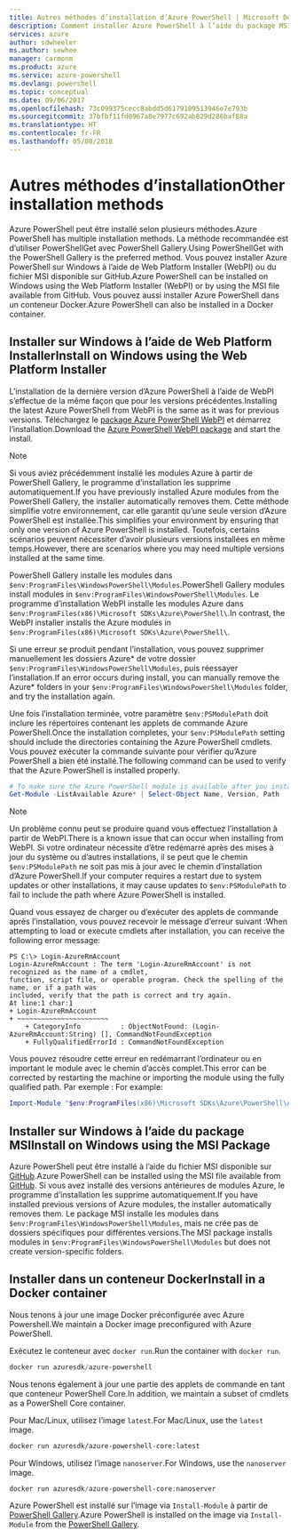 ```yaml
---
title: Autres méthodes d’installation d’Azure PowerShell | Microsoft Docs
description: Comment installer Azure PowerShell à l’aide du package MSI ou de Web Platform Installer.
services: azure
author: sdwheeler
ms.author: sewhee
manager: carmonm
ms.product: azure
ms.service: azure-powershell
ms.devlang: powershell
ms.topic: conceptual
ms.date: 09/06/2017
ms.openlocfilehash: 73c099375cecc8abdd5d6179109513946e7e793b
ms.sourcegitcommit: 37bfbf11fd0967a8e7977c692ab829d286baf88a
ms.translationtype: HT
ms.contentlocale: fr-FR
ms.lasthandoff: 05/08/2018
---
```

# <a name="other-installation-methods"></a><span data-ttu-id="94b05-103">Autres méthodes d’installation</span><span class="sxs-lookup"><span data-stu-id="94b05-103">Other installation methods</span></span>

<span data-ttu-id="94b05-104">Azure PowerShell peut être installé selon plusieurs méthodes.</span><span class="sxs-lookup"><span data-stu-id="94b05-104">Azure PowerShell has multiple installation methods.</span></span> <span data-ttu-id="94b05-105">La méthode recommandée est d’utiliser PowerShellGet avec PowerShell Gallery.</span><span class="sxs-lookup"><span data-stu-id="94b05-105">Using PowerShellGet with the PowerShell Gallery is the preferred method.</span></span> <span data-ttu-id="94b05-106">Vous pouvez installer Azure PowerShell sur Windows à l’aide de Web Platform Installer (WebPI) ou du fichier MSI disponible sur GitHub.</span><span class="sxs-lookup"><span data-stu-id="94b05-106">Azure PowerShell can be installed on Windows using the Web Platform Installer (WebPI) or by using the MSI file available from GitHub.</span></span> <span data-ttu-id="94b05-107">Vous pouvez aussi installer Azure PowerShell dans un conteneur Docker.</span><span class="sxs-lookup"><span data-stu-id="94b05-107">Azure PowerShell can also be installed in a Docker container.</span></span>

## <a name="install-on-windows-using-the-web-platform-installer"></a><span data-ttu-id="94b05-108">Installer sur Windows à l’aide de Web Platform Installer</span><span class="sxs-lookup"><span data-stu-id="94b05-108">Install on Windows using the Web Platform Installer</span></span>

<span data-ttu-id="94b05-109">L’installation de la dernière version d’Azure PowerShell à l’aide de WebPI s’effectue de la même façon que pour les versions précédentes.</span><span class="sxs-lookup"><span data-stu-id="94b05-109">Installing the latest Azure PowerShell from WebPI is the same as it was for previous versions.</span></span>
<span data-ttu-id="94b05-110">Téléchargez le [package Azure PowerShell WebPI](http://aka.ms/webpi-azps) et démarrez l’installation.</span><span class="sxs-lookup"><span data-stu-id="94b05-110">Download the [Azure PowerShell WebPI package](http://aka.ms/webpi-azps) and start the install.</span></span>

> [!NOTE]
> <span data-ttu-id="94b05-111">Si vous aviez précédemment installé les modules Azure à partir de PowerShell Gallery, le programme d’installation les supprime automatiquement.</span><span class="sxs-lookup"><span data-stu-id="94b05-111">If you have previously installed Azure modules from the PowerShell Gallery, the installer automatically removes them.</span></span> <span data-ttu-id="94b05-112">Cette méthode simplifie votre environnement, car elle garantit qu’une seule version d’Azure PowerShell est installée.</span><span class="sxs-lookup"><span data-stu-id="94b05-112">This simplifies your environment by ensuring that only one version of Azure PowerShell is installed.</span></span> <span data-ttu-id="94b05-113">Toutefois, certains scénarios peuvent nécessiter d’avoir plusieurs versions installées en même temps.</span><span class="sxs-lookup"><span data-stu-id="94b05-113">However, there are scenarios where you may need multiple versions installed at the same time.</span></span>
>
> <span data-ttu-id="94b05-114">PowerShell Gallery installe les modules dans `$env:ProgramFiles\WindowsPowerShell\Modules`.</span><span class="sxs-lookup"><span data-stu-id="94b05-114">PowerShell Gallery modules install modules in `$env:ProgramFiles\WindowsPowerShell\Modules`.</span></span> <span data-ttu-id="94b05-115">Le programme d’installation WebPI installe les modules Azure dans `$env:ProgramFiles(x86)\Microsoft SDKs\Azure\PowerShell\`.</span><span class="sxs-lookup"><span data-stu-id="94b05-115">In contrast, the WebPI installer installs the Azure modules in `$env:ProgramFiles(x86)\Microsoft SDKs\Azure\PowerShell\`.</span></span>
>
> <span data-ttu-id="94b05-116">Si une erreur se produit pendant l’installation, vous pouvez supprimer manuellement les dossiers Azure\* de votre dossier `$env:ProgramFiles\WindowsPowerShell\Modules`, puis réessayer l’installation.</span><span class="sxs-lookup"><span data-stu-id="94b05-116">If an error occurs during install, you can manually remove the Azure\* folders in your `$env:ProgramFiles\WindowsPowerShell\Modules` folder, and try the installation again.</span></span>

<span data-ttu-id="94b05-117">Une fois l’installation terminée, votre paramètre `$env:PSModulePath` doit inclure les répertoires contenant les applets de commande Azure PowerShell.</span><span class="sxs-lookup"><span data-stu-id="94b05-117">Once the installation completes, your `$env:PSModulePath` setting should include the directories containing the Azure PowerShell cmdlets.</span></span> <span data-ttu-id="94b05-118">Vous pouvez exécuter la commande suivante pour vérifier qu’Azure PowerShell a bien été installé.</span><span class="sxs-lookup"><span data-stu-id="94b05-118">The following command can be used to verify that the Azure PowerShell is installed properly.</span></span>

```powershell
# To make sure the Azure PowerShell module is available after you install
Get-Module -ListAvailable Azure* | Select-Object Name, Version, Path
```

> [!NOTE]
> <span data-ttu-id="94b05-119">Un problème connu peut se produire quand vous effectuez l’installation à partir de WebPI.</span><span class="sxs-lookup"><span data-stu-id="94b05-119">There is a known issue that can occur when installing from WebPI.</span></span> <span data-ttu-id="94b05-120">Si votre ordinateur nécessite d’être redémarré après des mises à jour du système ou d’autres installations, il se peut que le chemin `$env:PSModulePath` ne soit pas mis à jour avec le chemin d’installation d’Azure PowerShell.</span><span class="sxs-lookup"><span data-stu-id="94b05-120">If your computer requires a restart due to system updates or other installations, it may cause updates to `$env:PSModulePath` to fail to include the path where Azure PowerShell is installed.</span></span>

<span data-ttu-id="94b05-121">Quand vous essayez de charger ou d’exécuter des applets de commande après l’installation, vous pouvez recevoir le message d’erreur suivant :</span><span class="sxs-lookup"><span data-stu-id="94b05-121">When attempting to load or execute cmdlets after installation, you can receive the following error message:</span></span>

```
PS C:\> Login-AzureRmAccount
Login-AzureRmAccount : The term 'Login-AzureRmAccount' is not recognized as the name of a cmdlet,
function, script file, or operable program. Check the spelling of the name, or if a path was
included, verify that the path is correct and try again.
At line:1 char:1
+ Login-AzureRmAccount
+ ~~~~~~~~~~~~~~~~~~~~~~~
    + CategoryInfo          : ObjectNotFound: (Login-AzureRmAccount:String) [], CommandNotFoundException
    + FullyQualifiedErrorId : CommandNotFoundException
```

<span data-ttu-id="94b05-122">Vous pouvez résoudre cette erreur en redémarrant l’ordinateur ou en important le module avec le chemin d’accès complet.</span><span class="sxs-lookup"><span data-stu-id="94b05-122">This error can be corrected by restarting the machine or importing the module using the fully qualified path.</span></span> <span data-ttu-id="94b05-123">Par exemple : </span><span class="sxs-lookup"><span data-stu-id="94b05-123">For example:</span></span>

```powershell
Import-Module "$env:ProgramFiles(x86)\Microsoft SDKs\Azure\PowerShell\AzureRM.psd1"
```

## <a name="install-on-windows-using-the-msi-package"></a><span data-ttu-id="94b05-124">Installer sur Windows à l’aide du package MSI</span><span class="sxs-lookup"><span data-stu-id="94b05-124">Install on Windows using the MSI Package</span></span>

<span data-ttu-id="94b05-125">Azure PowerShell peut être installé à l’aide du fichier MSI disponible sur [GitHub](https://github.com/Azure/azure-powershell/releases/latest).</span><span class="sxs-lookup"><span data-stu-id="94b05-125">Azure PowerShell can be installed using the MSI file available from [GitHub](https://github.com/Azure/azure-powershell/releases/latest).</span></span> <span data-ttu-id="94b05-126">Si vous avez installé des versions antérieures de modules Azure, le programme d’installation les supprime automatiquement.</span><span class="sxs-lookup"><span data-stu-id="94b05-126">If you have installed previous versions of Azure modules, the installer automatically removes them.</span></span> <span data-ttu-id="94b05-127">Le package MSI installe les modules dans `$env:ProgramFiles\WindowsPowerShell\Modules`, mais ne crée pas de dossiers spécifiques pour différentes versions.</span><span class="sxs-lookup"><span data-stu-id="94b05-127">The MSI package installs modules in `$env:ProgramFiles\WindowsPowerShell\Modules` but does not create version-specific folders.</span></span>

## <a name="install-in-a-docker-container"></a><span data-ttu-id="94b05-128">Installer dans un conteneur Docker</span><span class="sxs-lookup"><span data-stu-id="94b05-128">Install in a Docker container</span></span>

<span data-ttu-id="94b05-129">Nous tenons à jour une image Docker préconfigurée avec Azure Powershell.</span><span class="sxs-lookup"><span data-stu-id="94b05-129">We maintain a Docker image preconfigured with Azure PowerShell.</span></span>

<span data-ttu-id="94b05-130">Exécutez le conteneur avec `docker run`.</span><span class="sxs-lookup"><span data-stu-id="94b05-130">Run the container with `docker run`.</span></span>

```powershell
docker run azuresdk/azure-powershell
```

<span data-ttu-id="94b05-131">Nous tenons également à jour une partie des applets de commande en tant que conteneur PowerShell Core.</span><span class="sxs-lookup"><span data-stu-id="94b05-131">In addition, we maintain a subset of cmdlets as a PowerShell Core container.</span></span>

<span data-ttu-id="94b05-132">Pour Mac/Linux, utilisez l’image `latest`.</span><span class="sxs-lookup"><span data-stu-id="94b05-132">For Mac/Linux, use the `latest` image.</span></span>

```bash
docker run azuresdk/azure-powershell-core:latest
```

<span data-ttu-id="94b05-133">Pour Windows, utilisez l’image `nanoserver`.</span><span class="sxs-lookup"><span data-stu-id="94b05-133">For Windows, use the `nanoserver` image.</span></span>

```powershell
docker run azuresdk/azure-powershell-core:nanoserver
```

<span data-ttu-id="94b05-134">Azure PowerShell est installé sur l’image via `Install-Module` à partir de [PowerShell Gallery](https://www.powershellgallery.com/).</span><span class="sxs-lookup"><span data-stu-id="94b05-134">Azure PowerShell is installed on the image via `Install-Module` from the [PowerShell Gallery](https://www.powershellgallery.com/).</span></span>